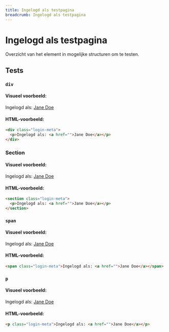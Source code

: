 ```yaml
---
title: Ingelogd als testpagina
breadcrumb: Ingelogd als testpagina
---
```


<h1 id="introduction">Ingelogd als testpagina</h1>

Overzicht van het element in mogelijke structuren om te testen.

<h2 id="tests">Tests</h2>

### `div`

#### Visueel voorbeeld:

<div class="login-meta">
  <p>Ingelogd als: <a href="/">Jane Doe</a></p>
</div>

#### HTML-voorbeeld:

```html
<div class="login-meta">
  <p>Ingelogd als: <a href="">Jane Doe</a></p>
</div>
```

### Section

#### Visueel voorbeeld:

<section class="login-meta">
  <p>Ingelogd als: <a href="/">Jane Doe</a></p>
</section>

#### HTML-voorbeeld:

```html
<section class="login-meta">
  <p>Ingelogd als: <a href="">Jane Doe</a></p>
</section>
```

### `span`

#### Visueel voorbeeld:

<span class="login-meta">Ingelogd als: <a href="/">Jane Doe</a></span>

#### HTML-voorbeeld:

```html
<span class="login-meta">Ingelogd als: <a href="">Jane Doe</a></span>
```

### `p`

#### Visueel voorbeeld:

<p class="login-meta">Ingelogd als: <a href="/">Jane Doe</a></p>

#### HTML-voorbeeld:

```html
<p class="login-meta">Ingelogd als: <a href="">Jane Doe</a></p>
```
